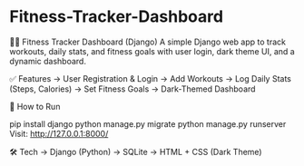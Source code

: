 # Fitness-Tracker-Dashboard
🏋️‍♂️ Fitness Tracker Dashboard (Django)
A simple Django web app to track workouts, daily stats, and fitness goals with user login, dark theme UI, and a dynamic dashboard.

✅ Features
-> User Registration & Login
-> Add Workouts
-> Log Daily Stats (Steps, Calories)
-> Set Fitness Goals
-> Dark-Themed Dashboard

🚀 How to Run

pip install django
python manage.py migrate
python manage.py runserver
Visit: http://127.0.0.1:8000/

🛠️ Tech
-> Django (Python)
-> SQLite
-> HTML + CSS (Dark Theme)
